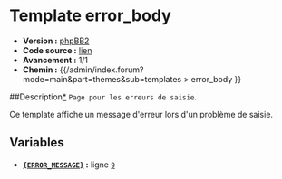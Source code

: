 # Template error_body

* __Version :__ [phpBB2](.)
* __Code source :__ [lien](../../src/subsilver/error_body.tpl)
* __Avancement :__ 1/1
* __Chemin :__ {{/admin/index.forum?mode=main&part=themes&sub=templates > error_body }}

##Description[*](https://fa-tvars.appspot.com/tpl/subsilver/error_body)
`Page pour les erreurs de saisie`.

Ce template affiche un message d'erreur lors d'un problème de saisie.

## Variables

* __[`{ERROR_MESSAGE}`](https://github.com/Etana/template/blob/master/var/ERROR_MESSAGE.md#readme) :__ ligne [`9`](../../src/subsilver/error_body.tpl#L9)
